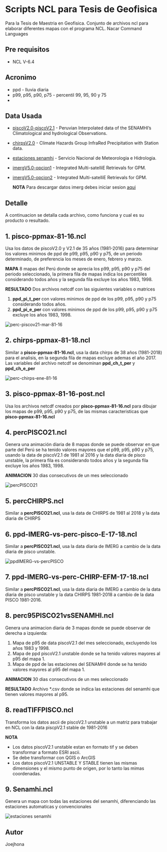 # Scripts  NCL para Tesis de Geofisica

Para la Tesis de Maestria en Geofisica.
Conjunto de archivos ncl para elaborar diferentes mapas con el programa NCL.
Nacar Command Languages

## Pre requisitos 

* NCL V-6.4

## Acronimo

* ppd - lluvia diaria
* p99, p95, p90, p75 - percentil 99, 95, 90 y 75
* 

## Data Usada

* [piscoV2.0-piscoV2.1](https://www.senamhi.gob.pe/?p=observacion-de-inundaciones) - Peruvian Interpolated data of the SENAMHI’s Climatological and hydrological Observations.
* [chirpsV2.0](http://chg.geog.ucsb.edu/data/chirps/#_Data) - Climate Hazards Group InfraRed Precipitation with Station data.
* [estaciones senamhi](https://www.senamhi.gob.pe/?&p=estaciones) - Servicio Nacional de Meteorologia e Hidrologia.
* [imergV5.0-opcion1](https://disc.gsfc.nasa.gov/) - Integrated Multi-satelliE Retrievals for GPM.
* [imergV5.0-opcion2](https://disc.gsfc.nasa.gov/SSW/#keywords=) - Integrated Multi-satelliE Retrievals for GPM.

    **NOTA** Para descargar datos imerg debes iniciar sesion [aqui](https://urs.earthdata.nasa.gov/home) 

## Detalle

A continuacion se detalla cada archivo, como funciona y cual es su producto o resultado.

## 1. pisco-ppmax-81-16.ncl

Usa los datos de piscoV2.0 y V2.1 de 35 años (1981-2016) para determinar los valores minimos de ppd de p99, p95, p90 y p75, de un periodo determinado, de preferencia los meses de enero, febrero y marzo.

**MAPA** 8 mapas del Perú donde se aprecia los p99, p95, p90 y p75 del periodo seleccionado, la primera fila de mapas indica los percentiles considerando todos años y la segunda fila excluye los años 1983, 1998.

**RESULTADO** Dos archivos netcdf con las siguientes variables o matrices
1. **ppd_pi_t_per** con valores minimos de ppd de los p99, p95, p90 y p75 considerando todos años.
2. **ppd_pi_e_per** con valores minimos de ppd de los p99, p95, p90 y p75 excluye los años 1983, 1998.

![perc-piscov21-mar-81-16](https://user-images.githubusercontent.com/22982346/52011043-f67af300-24a4-11e9-8040-2dda58a7b1a4.png)

## 2. chirps-ppmax-81-18.ncl

Similar a **pisco-ppmax-81-16.ncl**, usa la data chirps de 38 años (1981-2018) para el analisis, en la segunda fila de mapas excluye ademas el año 2017. Las variables del archivo netcdf se denominan **ppd_ch_t_per** y **ppd_ch_e_per**

![perc-chirps-ene-81-16](https://user-images.githubusercontent.com/22982346/52011164-3e9a1580-24a5-11e9-9e1b-a08d44d77038.png)

## 3. pisco-ppmax-81-16-post.ncl

Usa los archivos netcdf creados por **pisco-ppmax-81-16.ncl** para dibujar los mapas de p99, p95, p90 y p75, de las mismas caracteristicas que **pisco-ppmax-81-16.ncl**

## 4. percPISCO21.ncl

Genera una animación diaria de 8 mapas donde se puede observar en que parte del Perú se ha tenido valores mayores que el p99, p95, p90 y p75, usando la data de piscoV2.1 de 1981 al 2016 y la data diaria de pisco unstable, la primera fila es considerando todos años y la segunda fila excluye los años 1983, 1998.

**ANIMACION** 30 dias consecutivos de un mes seleccionado

![percPISCO21](https://user-images.githubusercontent.com/22982346/52011071-0561a580-24a5-11e9-92d2-0213fc76f0fb.png)


## 5. percCHIRPS.ncl

Similar a **percPISCO21.ncl**, usa la data de CHIRPS de 1981 al 2018 y la data diaria de CHIRPS

## 6. ppd-IMERG-vs-perc-pisco-E-17-18.ncl

Similar a **percPISCO21.ncl**, usa la data diaria de IMERG a cambio de la data diaria de pisco unstable.

![ppdIMERG-vs-percPISCO](https://user-images.githubusercontent.com/22982346/52011145-3346ea00-24a5-11e9-9327-1272b0ed58e7.png)

## 7. ppd-IMERG-vs-perc-CHIRP-EFM-17-18.ncl

Similar a **percPISCO21.ncl**, usa la data diaria de IMERG a cambio de la data diaria de pisco unstable y la data CHIRPS 1981-2018 a cambio de la data PISCO 1981-2016.

## 8. perc95PISCO21vsSENAMHI.ncl

Genera una animacion diaria de 3 mapas donde se puede observar de derecha a izquierda:
1. Mapa de p95 de data piscoV2.1 del mes seleccionado, excluyendo los años 1983 y 1998.
2. Mapa de ppd piscoV2.1 unstable donde se ha tenido valores mayores al p95 del mapa 1.
3. Mapa de ppd de las estaciones del SENAMHI donde se ha tenido valores mayores al p95 del mapa 1.

**ANIMACION** 30 dias consecutivos de un mes seleccionado

**RESULTADO** Archivo *.csv donde se indica las estaciones del senamhi que tienen valores mayores al p95.

## 8. readTIFFPISCO.ncl

Transforma los datos ascii de piscoV2.1 unstable a un matriz para trabajar en NCL con la data piscpV2.1 stable de 1981-2016

**NOTA** 
* Los datos piscoV2.1 unstable estan en formato tif y se deben transformar a formato ESRI ascii.
* Se debe transformar con QGIS o ArcGIS
* Los datos piscoV2.1 UNSTABLE Y STABLE tienen las mismas dimensiones y el mismo punto de origen, por lo tanto las mimas coordenadas.

## 9. Senamhi.ncl

Genera un mapa con todas las estaciones del senamhi, diferenciando las estaciones automaticas y convencionales

![estaciones senamhi](https://user-images.githubusercontent.com/22982346/52013922-45785680-24ac-11e9-86fc-9fc98eec59df.png)

## Autor

Joejhona